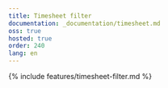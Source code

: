 ```yaml
---
title: Timesheet filter
documentation: _documentation/timesheet.md
oss: true
hosted: true
order: 240
lang: en
---
```


{% include features/timesheet-filter.md %}